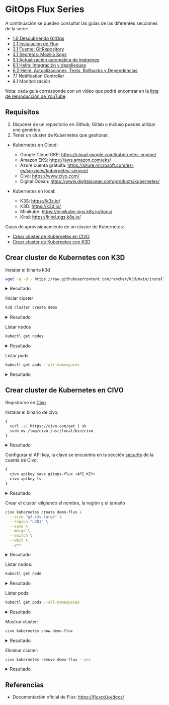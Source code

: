 # GitOps Flux Series

A continuación se pueden consultar las guías de las diferentes secciones de la serie:

- [1.0 Descubriendo GitOps](1.0-descubriendo-gitops/README.md)
- [2.1 Instalación de Flux](2.1-instalacion-flux/README.md)
- [3.1 Fuente: GitRepository](3.1-fuente-gitrepository/README.md)
- [4.1 Secretos: Mozilla Sops](4.1-secretos-mozilla-sops/README.md)
- [5.1 Actualización automática de imágenes](5.1-actualizacion-automatica-imagenes/README.md)
- [6.1 Helm: Integración y despliegues](6.1-helm-integracion-despliegues/README.md)
- [6.2 Helm: Actualizaciones, Tests, Rollbacks y Dependencias](6.2-helm-actualizaciones-tests-rollbacks-dependencias/README.md)
- 7.1 Notification Controller
- 8.1 Monitorización

Nota: cada guía corresponde con un vídeo que podrá encontrar en la [lista de reproducción de YouTube](https://www.youtube.com/playlist?list=PLuQL-CB_D1E7gRzUGlchvvmGDF1rIiWkj).

## Requisitos

1) Disponer de un repositorio en Github, Gitlab o incluso puedes utilizar uno genérico.
2) Tener un cluster de Kubernetes que gestionar.

- Kubernetes en Cloud:
  - Google Cloud GKE: https://cloud.google.com/kubernetes-engine/
  - Amazon EKS: https://aws.amazon.com/eks/
  - Azure cuenta gratuita: https://azure.microsoft.com/es-es/services/kubernetes-service/
  - Civo: https://www.civo.com/
  - Digital Ocean: https://www.digitalocean.com/products/kubernetes/

- Kubernetes en local:
  - K3S: https://k3s.io/
  - K3D: https://k3d.io/
  - Minikube: https://minikube.sigs.k8s.io/docs/
  - Kind: https://kind.sigs.k8s.io/

Guías de aprovisionamiento de un cluster de Kubernetes:

- [Crear cluster de Kubernetes en CIVO](#crear-cluster-de-kubernetes-en-civo)
- [Crear cluster de Kubernetes con K3D](#crear-cluster-de-kubernetes-con-k3d)

## Crear cluster de Kubernetes con K3D

Instalar el binario k3d

```bash
wget -q -O - https://raw.githubusercontent.com/rancher/k3d/main/install.sh | bash
```

<details>
  <summary>Resultado</summary>

  ```
  Preparing to install k3d into /usr/local/bin
  k3d installed into /usr/local/bin/k3d
  Run 'k3d --help' to see what you can do with it.
  ```
</details>

Iniciar cluster

```bash
k3d cluster create demo
```

<details>
  <summary>Resultado</summary>

  ```
  INFO[0000] Prep: Network
  INFO[0000] Re-using existing network 'k3d-demo' (f24fb13aa1a6e642f1f8e1730fcb900c8295e6e39137b8dee216137872d89d76)
  INFO[0000] Created volume 'k3d-demo-images'
  INFO[0001] Creating node 'k3d-demo-server-0'
  INFO[0001] Creating LoadBalancer 'k3d-demo-serverlb'
  INFO[0001] Starting cluster 'demo'
  INFO[0001] Starting servers...
  INFO[0001] Starting Node 'k3d-demo-server-0'
  INFO[0009] Starting agents...
  INFO[0009] Starting helpers...
  INFO[0009] Starting Node 'k3d-demo-serverlb'
  INFO[0012] (Optional) Trying to get IP of the docker host and inject it into the cluster as 'host.k3d.internal' for easy access
  INFO[0017] Successfully added host record to /etc/hosts in 2/2 nodes and to the CoreDNS ConfigMap
  INFO[0017] Cluster 'demo' created successfully!
  INFO[0017] --kubeconfig-update-default=false --> sets --kubeconfig-switch-context=false
  INFO[0017] You can now use it like this:
  kubectl config use-context k3d-demo
  kubectl cluster-info
  ```
</details>

Listar nodos

```bash
kubectl get nodes
```

<details>
  <summary>Resultado</summary>

  ```
  NAME                STATUS   ROLES                  AGE     VERSION
  k3d-demo-server-0   Ready    control-plane,master   4m31s   v1.21.0+k3s1
  ```
</details>

Listar pods:

```bash
kubectl get pods --all-namespaces
```

<details>
  <summary>Resultado</summary>

  ```
  NAMESPACE     NAME                                      READY   STATUS      RESTARTS   AGE
  kube-system   helm-install-traefik-crd-5n55c            0/1     Completed   0          5m52s
  kube-system   metrics-server-86cbb8457f-bp88w           1/1     Running     0          5m52s
  kube-system   coredns-7448499f4d-sj9dt                  1/1     Running     0          5m52s
  kube-system   local-path-provisioner-5ff76fc89d-ndlwm   1/1     Running     0          5m52s
  kube-system   helm-install-traefik-rgc9f                0/1     Completed   0          5m52s
  kube-system   svclb-traefik-bhqvb                       2/2     Running     0          2m
  kube-system   traefik-97b44b794-5gf89                   1/1     Running     0          119s
  ```
</details>

## Crear cluster de Kubernetes en CIVO

Registrarse en [Civo](https://www.civo.com/)

Instalar el binario de civo:

```bash
{
  curl -sL https://civo.com/get | sh
  sudo mv /tmp/civo /usr/local/bin/civo
}
```

<details>
  <summary>Resultado</summary>

  ```
  /usr/bin/curl
  Finding latest version from GitHub
  0.7.22
  Downloading package https://github.com/civo/cli/releases/download/v0.7.22/civo-0.7.22-linux-amd64.tar.gz to /tmp/civo-0.7.22-linux-amd64.tar.gz
  Download complete.

  ============================================================
    The script was run as a user who is unable to write
    to /usr/local/bin. To complete the installation the
    following commands may need to be run manually.
  ============================================================

  sudo mv /tmp/civo /usr/local/bin/civo

  [sudo] password:
  ```
</details>

Configurar el API key, la clave se encuentra en la sección [security](https://www.civo.com/account/security) de la cuenta de Civo:

```bash
{
  civo apikey save gitops-flux <API_KEY>
  civo apikey ls
}
```

<details>
  <summary>Resultado</summary>

  ```
  Saved the API Key gitops-flux as <API_KEY>

  +-------------+---------+
  | Name        | Default |
  +-------------+---------+
  | gitops-flux | <=====  |
  +-------------+---------+
  ```
</details>

Crear el cluster eligiendo el nombre, la región y el tamaño

```bash
civo kubernetes create demo-flux \
  --size "g3.k3s.large" \
  --region "LON1" \
  --save \
  --merge \
  --switch \
  --wait \
  --yes
```

<details>
  <summary>Resultado</summary>

  ```
  Creating a 3 node k3s cluster of g3.k3s.large instances called demo-flux... \

  Access your cluster with:
  kubectl get node
  The cluster demo-flux (992893cd-7c33-4490-933b-1576b9ad9462) has been created in 6 min 55 sec
  ```
</details>

Listar nodos:

```bash
kubectl get node
```

<details>
  <summary>Resultado</summary>

  ```
  NAME                                    STATUS   ROLES    AGE   VERSION
  k3s-demo-flux-7743ec26-node-pool-2b6c   Ready    <none>   15m   v1.20.2+k3s1
  k3s-demo-flux-7743ec26-node-pool-b232   Ready    <none>   15m   v1.20.2+k3s1
  k3s-demo-flux-7743ec26-node-pool-cc1a   Ready    <none>   15m   v1.20.2+k3s1
  ```
</details>

Listar pods:

```bash
kubectl get pods --all-namespaces
```

<details>
  <summary>Resultado</summary>

  ```
  NAMESPACE     NAME                                      READY   STATUS      RESTARTS   AGE
  kube-system   helm-install-traefik-9qfsx                0/1     Completed   0          21m
  kube-system   local-path-provisioner-7c458769fb-qd6k5   1/1     Running     0          21m
  kube-system   metrics-server-86cbb8457f-vps2w           1/1     Running     0          21m
  kube-system   svclb-traefik-zg85k                       2/2     Running     0          16m
  kube-system   svclb-traefik-w57dg                       2/2     Running     0          16m
  kube-system   traefik-6f9cbd9bd4-f7xj7                  1/1     Running     0          16m
  kube-system   svclb-traefik-blqn2                       2/2     Running     0          16m
  kube-system   coredns-854c77959c-s82cn                  1/1     Running     0          21m
  ```
</details>

Mostrar cluster:

```bash
civo kubernetes show demo-flux
```

<details>
  <summary>Resultado</summary>

  ```
            ID : 992893cd-7c33-4490-933b-1576b9ad9462
          Name : demo-flux
        Region : LON1
        Nodes : 3
          Size : g3.k3s.large
        Status : ACTIVE
      Version : 1.20.0-k3s1
  API Endpoint : https://74.220.18.170:6443
  External IP : 74.220.18.170
  DNS A record : 992893cd-7c33-4490-933b-1576b9ad9462.k8s.civo.com

  Pool (648b29):
  +---------------------------------------+----+--------+------+-----------+------+----------+
  | Name                                  | IP | Status | Size | Cpu Cores | Ram  | SSD disk |
  +---------------------------------------+----+--------+------+-----------+------+----------+
  | k3s-demo-flux-7743ec26-node-pool-2b6c |    | ACTIVE |      |         4 | 8192 |       15 |
  | k3s-demo-flux-7743ec26-node-pool-b232 |    | ACTIVE |      |         4 | 8192 |       15 |
  | k3s-demo-flux-7743ec26-node-pool-cc1a |    | ACTIVE |      |         4 | 8192 |       15 |
  +---------------------------------------+----+--------+------+-----------+------+----------+
  Labels:
  kubernetes.civo.com/node-pool=648b2926-b2af-4196-9c43-c3791eb29122
  kubernetes.civo.com/node-size=g3.k3s.large
  ```
</details>

Eliminar cluster:

```bash
civo kubernetes remove demo-flux --yes
```

<details>
  <summary>Resultado</summary>

  ```
  The Kubernetes cluster (demo-flux) has been deleted
  ```
</details>

## Referencias

- Documentación oficial de Flux: https://fluxcd.io/docs/

